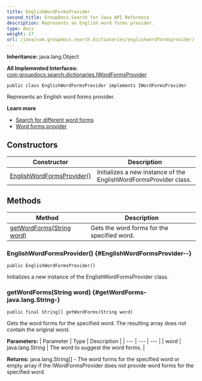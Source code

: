 ```yaml
---
title: EnglishWordFormsProvider
second_title: GroupDocs.Search for Java API Reference
description: Represents an English word forms provider.
type: docs
weight: 17
url: /java/com.groupdocs.search.dictionaries/englishwordformsprovider/
---
```

**Inheritance:**
java.lang.Object

**All Implemented Interfaces:**
[com.groupdocs.search.dictionaries.IWordFormsProvider](../../com.groupdocs.search.dictionaries/iwordformsprovider)
```
public class EnglishWordFormsProvider implements IWordFormsProvider
```

Represents an English word forms provider.

**Learn more**

 *  [Search for different word forms][]
 *  [Word forms provider][]


[Search for different word forms]: https://docs.groupdocs.com/display/searchjava/Search+for+different+word+forms
[Word forms provider]: https://docs.groupdocs.com/display/searchjava/Word+forms+provider
## Constructors

| Constructor | Description |
| --- | --- |
| [EnglishWordFormsProvider()](#EnglishWordFormsProvider--) | Initializes a new instance of the  EnglishWordFormsProvider  class. |
## Methods

| Method | Description |
| --- | --- |
| [getWordForms(String word)](#getWordForms-java.lang.String-) | Gets the word forms for the specified word. |
### EnglishWordFormsProvider() {#EnglishWordFormsProvider--}
```
public EnglishWordFormsProvider()
```


Initializes a new instance of the  EnglishWordFormsProvider  class.

### getWordForms(String word) {#getWordForms-java.lang.String-}
```
public final String[] getWordForms(String word)
```


Gets the word forms for the specified word. The resulting array does not contain the original word.

**Parameters:**
| Parameter | Type | Description |
| --- | --- | --- |
| word | java.lang.String | The word to suggest the word forms. |

**Returns:**
java.lang.String[] - The word forms for the specified word or empty array if the  IWordFormsProvider  does not provide word forms for the specified word.
